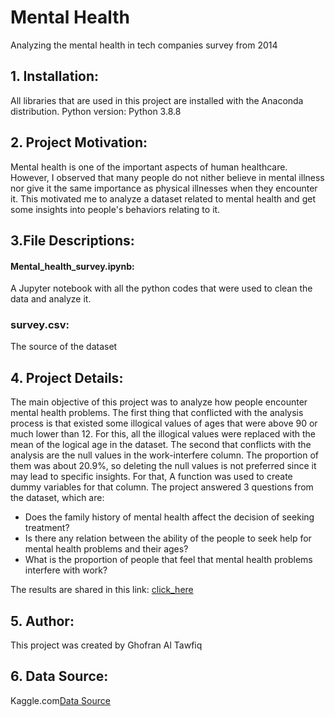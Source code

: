 # Mental Health
Analyzing the mental health in tech companies survey from 2014

## 1. Installation:

All libraries that are used in this project are installed with the Anaconda distribution.
Python version: Python 3.8.8

## 2. Project Motivation:

Mental health is one of the important aspects of human healthcare. However, I observed that many people do not nither believe in mental illness nor give it the same importance as physical illnesses when they encounter it. This motivated me to analyze a dataset related to mental health and get some insights into people's behaviors relating to it.

## 3.File Descriptions:

#### Mental_health_survey.ipynb:
A Jupyter notebook with all the python codes that were used to clean the data and analyze it.
### survey.csv: 
The source of the dataset

## 4. Project Details:
The main objective of this project was to analyze how people encounter mental health problems. The first thing that conflicted with the analysis process is that existed some illogical values of ages that were above 90 or much lower than 12. For this, all the illogical values were replaced with the mean of the logical age in the dataset. The second that conflicts with the analysis are the null values in the work-interfere column. The proportion of them was about 20.9%, so deleting the null values is not preferred since it may lead to specific insights. For that, A function was used to create dummy variables for that column. The project answered 3 questions from the dataset, which are:
- Does the family history of mental health affect the decision of seeking treatment?
- Is there any relation between the ability of the people to seek help for mental health problems and their ages?
- What is the proportion of people that feel that mental health problems interfere with work?

The results are shared in this link: [click_here](https://medium.com/@gftawfiq/mental-health-270dca4b0a1d)

## 5. Author:
This project was created by Ghofran Al Tawfiq
## 6. Data Source:
Kaggle.com[Data Source](https://www.kaggle.com/osmi/mental-health-in-tech-survey)

